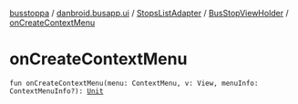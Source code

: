 [busstoppa](../../../index.md) / [danbroid.busapp.ui](../../index.md) / [StopsListAdapter](../index.md) / [BusStopViewHolder](index.md) / [onCreateContextMenu](./on-create-context-menu.md)

# onCreateContextMenu

`fun onCreateContextMenu(menu: ContextMenu, v: View, menuInfo: ContextMenuInfo?): `[`Unit`](https://kotlinlang.org/api/latest/jvm/stdlib/kotlin/-unit/index.html)